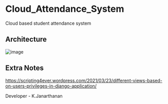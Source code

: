 # Cloud_Attendance_System
Cloud based student attendance system

**Architecture**
---------------

![image](https://github.com/user-attachments/assets/96c76b92-108c-4994-9274-25fad31ed113)

Extra Notes
---------------

https://scripting4ever.wordpress.com/2021/03/23/different-views-based-on-users-privileges-in-django-application/

Developer - K.Janarthanan


